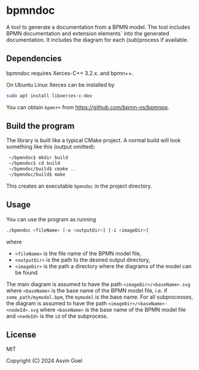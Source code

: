 # bpmndoc

A tool to generate a documentation from a BPMN model. The tool includes BPMN documentation and extension elements` into the generated documentation. It includes the diagram for each (sub)process if available.

## Dependencies

bpmndoc requires Xerces-C++ 3.2.x. and bpmn++.

On Ubuntu Linux Xerces can be installed by
```sh
sudo apt install libxerces-c-dev
```

You can obtain `bpmn++` from https://github.com/bpmn-os/bpmnpp.

## Build the program

The library is built like a typical CMake project. A normal build will look something like this (output omitted):

```sh
 ~/bpmndoc$ mkdir build
 ~/bpmndoc$ cd build
 ~/bpmndoc/build$ cmake ..
 ~/bpmndoc/build$ make
 ```

This creates an executable `bpmndoc` in the project directory.

## Usage

You can use the program as running
```sh
./bpmndoc <fileName> [-o <outputDir>] [-i <imageDir>]
```
where
- `<fileName>` is the file name of the BPMN model file,
- `<outputDir>` is the path to the desired output directory,
- `<imageDir>` is the path a directory where the diagrams of the model can be found.

The main diagram is assumed to have the path `<imageDir>/<baseName>.svg` where `<baseName>` is the base name of the BPMN model file, i.e. if `some_path/mymodel.bpm`, the `mymodel` is the base name. For all subprocesses, the diagram is assumed to have the path `<imageDir>/<baseName>-<nodeId>.svg` where `<baseName>` is the base name of the BPMN model file and `<nodeId>` is the `id` of the subprocess.

## License

MIT

Copyright (C) 2024 Asvin Goel

